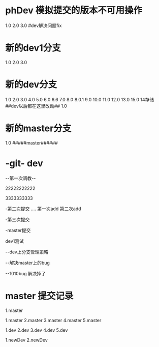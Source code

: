 # phDev 模拟提交的版本不可用操作
1.0
2.0
3.0
#dev解决问题fix

# 新的dev1分支
1.0
2.0
3.0
# 新的dev分支
1.0
2.0
3.0
4.0
5.0
6.0  6.6
7.0
8.0
8.0.1
9.0
10.0
11.0
12.0
13.0
15.0
14存储
##dev以后都在这里改动##
1.0


# 新的master分支
1.0
#####master######


# -git- dev

--第一次调教--


22222222222


3333333333

-第二次提交
.... 第一次add  第二次add

-第三次提交




-master提交

dev1测试


--dev上分支管理策略


--解决master上的bug


--1010bug 解决掉了



# master 提交记录
1.master





1.master
2.master
3.master
4.master
5.master

1.dev
2.dev
3.dev
4.dev
5.dev

1.newDev
2.newDev
